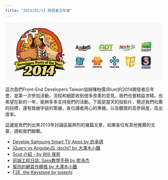```yaml
---
title: "2014/01/14 開發者忘年會"
---
```


![2014 開發者忘年會](/images/2014-party.jpg)

這次我們Front-End Developers Taiwan協辦陳柏儒(Blue)的2014開發者忘年會，是第一次參加活動，流程和細節收到很多改善的意見。我們也會精益求精。也希望在新的一年，能夠多多支持我們的活動。下面是當天的投影片，簡述我們社團的目標，還有致謝宇庭的策展，各位講者用心的準備，以及聽眾的高參與度，高出席率。

<script async class="speakerdeck-embed" data-id="f14be6506170013146ab1e74005bc2e7" data-ratio="1.77777777777778" src="//speakerdeck.com/assets/embed.js"></script>

這邊是我們列出來2013年討論區最熱烈的幾篇文章，如果各位有其他推薦的文章，請和我們聯繫。

* [Develop Samsung Smart TV Apps by 許承德](https://www.facebook.com/521085554595481/posts/616532038384165)
* [jQuery vs AngularJS, dochi? by 大澤木小鐵](https://www.facebook.com/521085554595481/posts/607984862572216)
* [Scut 介紹 - by Will 保哥](https://www.facebook.com/521085554595481/posts/602422679795101)
* [前端工程日誌: Sass教學手冊 by 廖洧杰](https://www.facebook.com/521085554595481/posts/592035714167131)
* [幫你的網頁作體檢 by 大澤木小鐵](https://www.facebook.com/521085554595481/posts/550230671680969)
* [F2E, the Keystone by josephj](https://www.facebook.com/521085554595481/posts/541597485877621)
